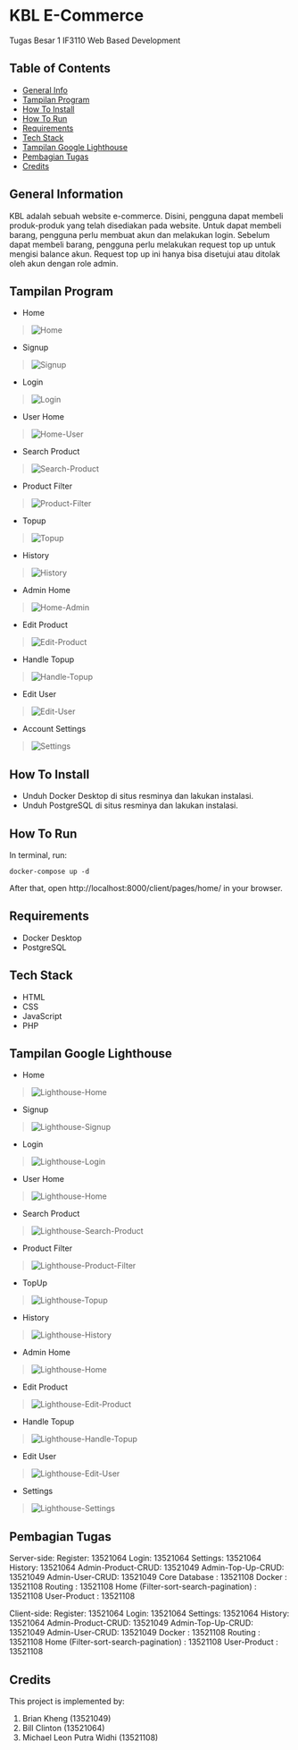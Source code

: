 # KBL E-Commerce
Tugas Besar 1 IF3110 Web Based Development
<br />

## Table of Contents
* [General Info](#general-information)
* [Tampilan Program](#tampilan-program)
* [How To Install](#how-to-install)
* [How To Run](#how-to-run)
* [Requirements](#requirements)
* [Tech Stack](#tech-stack)
* [Tampilan Google Lighthouse](#tampilan-google-lighthouse)
* [Pembagian Tugas](#pembagian-tugas)
* [Credits](#credits)

## General Information
KBL adalah sebuah website e-commerce. Disini, pengguna dapat membeli produk-produk yang telah disediakan pada website. Untuk dapat membeli barang, pengguna perlu membuat akun dan melakukan login. Sebelum dapat membeli barang, pengguna perlu melakukan request top up untuk mengisi balance akun. Request top up ini hanya bisa disetujui atau ditolak oleh akun dengan role admin.

## Tampilan Program
* Home
> ![Home](./screenshots/home.png)
* Signup
> ![Signup](./screenshots/signup.png)
* Login
> ![Login](./screenshots/login.png)
* User Home
> ![Home-User](./screenshots/home-user.png)
* Search Product
> ![Search-Product](./screenshots/search-product.png)
* Product Filter
> ![Product-Filter](./screenshots/product-filter.png)
* Topup
> ![Topup](./screenshots/topup.png)
* History
> ![History](./screenshots/history.png)
* Admin Home
> ![Home-Admin](./screenshots/home-admin.png)
* Edit Product
> ![Edit-Product](./screenshots/edit-product.png)
* Handle Topup
> ![Handle-Topup](./screenshots/handle-topup.png)
* Edit User
> ![Edit-User](./screenshots/edit-user.png)
* Account Settings
> ![Settings](./screenshots/settings.png)

## How To Install
* Unduh Docker Desktop di situs resminya dan lakukan instalasi.
* Unduh PostgreSQL di situs resminya dan lakukan instalasi.

## How To Run
In terminal, run:
```shell
docker-compose up -d
```
After that, open http://localhost:8000/client/pages/home/ in your browser.

## Requirements
* Docker Desktop
* PostgreSQL

## Tech Stack
* HTML
* CSS
* JavaScript
* PHP

## Tampilan Google Lighthouse
* Home
> ![Lighthouse-Home](./screenshots/lighthouse-home.jpg)
* Signup
> ![Lighthouse-Signup](./screenshots/lighthouse-signup.jpg)
* Login
> ![Lighthouse-Login](./screenshots/lighthouse-login.jpg)
* User Home
> ![Lighthouse-Home](./screenshots/lighthouse-home-user.jpg)
* Search Product
> ![Lighthouse-Search-Product](./screenshots/lighthouse-search-product.jpg)
* Product Filter
> ![Lighthouse-Product-Filter](./screenshots/lighthouse-product-filter.jpg)
* TopUp
> ![Lighthouse-Topup](./screenshots/lighthouse-topup.jpg)
* History
> ![Lighthouse-History](./screenshots/lighthouse-history.jpg)
* Admin Home
> ![Lighthouse-Home](./screenshots/lighthouse-home-admin.jpg)
* Edit Product
> ![Lighthouse-Edit-Product](./screenshots/lighthouse-edit-product.jpg)
* Handle Topup
> ![Lighthouse-Handle-Topup](./screenshots/lighthouse-handle-topup.jpg)
* Edit User
> ![Lighthouse-Edit-User](./screenshots/lighthouse-edit-user.jpg)
* Settings
> ![Lighthouse-Settings](./screenshots/lighthouse-settings.jpg)

## Pembagian Tugas
Server-side:
Register: 13521064
Login: 13521064
Settings: 13521064
History: 13521064
Admin-Product-CRUD: 13521049
Admin-Top-Up-CRUD: 13521049
Admin-User-CRUD: 13521049
Core Database : 13521108
Docker : 13521108
Routing : 13521108
Home (Filter-sort-search-pagination) : 13521108
User-Product : 13521108

Client-side:
Register: 13521064
Login: 13521064
Settings: 13521064
History: 13521064
Admin-Product-CRUD: 13521049
Admin-Top-Up-CRUD: 13521049
Admin-User-CRUD: 13521049
Docker : 13521108
Routing : 13521108
Home (Filter-sort-search-pagination) : 13521108
User-Product : 13521108

## Credits
This project is implemented by:
1. Brian Kheng (13521049)
2. Bill Clinton (13521064)
3. Michael Leon Putra Widhi (13521108)
